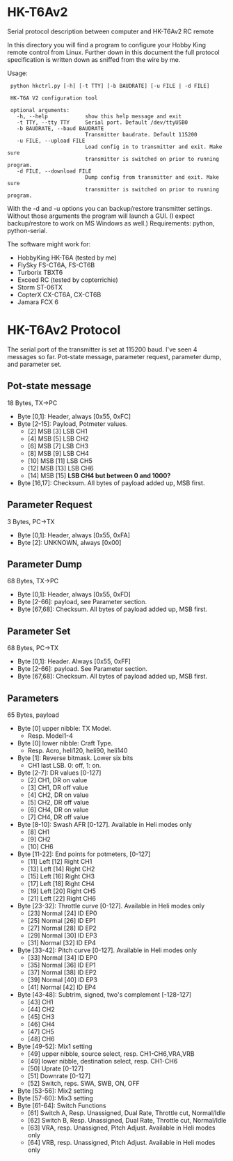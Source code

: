 HK-T6Av2
========
Serial protocol description between computer and HK-T6Av2 RC remote

In this directory you will find a program to configure your Hobby King
remote control from Linux. Further down in this document the full
protocol specification is written down as sniffed from the wire by me.

Usage:
```
 python hkctrl.py [-h] [-t TTY] [-b BAUDRATE] [-u FILE | -d FILE]
 
 HK-T6A V2 configuration tool
 
 optional arguments:
   -h, --help            show this help message and exit
   -t TTY, --tty TTY     Serial port. Default /dev/ttyUSB0
   -b BAUDRATE, --baud BAUDRATE
                         Transmitter baudrate. Default 115200
   -u FILE, --upload FILE
                         Load config in to transmitter and exit. Make sure
                         transmitter is switched on prior to running program.
   -d FILE, --download FILE
                         Dump config from transmitter and exit. Make sure
                         transmitter is switched on prior to running program.
```
With the -d and -u options you can backup/restore transmitter settings.
Without those arguments the program will launch a GUI. (I expect
backup/restore to work on MS Windows as well.) Requirements: python,
python-serial.

The software might work for:
* HobbyKing HK-T6A (tested by me)
* FlySky FS-CT6A, FS-CT6B
* Turborix TBXT6
* Exceed RC (tested by copterrichie)
* Storm ST-06TX
* CopterX CX-CT6A, CX-CT6B
* Jamara FCX 6

# HK-T6Av2 Protocol
The serial port of the transmitter is set at 115200 baud. I've seen 4
messages so far. Pot-state message, parameter request, parameter dump,
and parameter set.

## Pot-state message
18 Bytes, TX->PC
* Byte [0,1]: Header, always [0x55, 0xFC]
* Byte [2-15]: Payload, Potmeter values.
  * [2] MSB [3] LSB CH1
  * [4] MSB [5] LSB CH2
  * [6] MSB [7] LSB CH3
  * [8] MSB [9] LSB CH4
  * [10] MSB [11] LSB CH5
  * [12] MSB [13] LSB CH6
  * [14] MSB [15] __LSB CH4 but between 0 and 1000?__
* Byte [16,17]: Checksum. All bytes of payload added up, MSB first.

## Parameter Request
3 Bytes, PC->TX
* Byte [0,1]: Header, always [0x55, 0xFA]
* Byte [2]: UNKNOWN, always [0x00]

## Parameter Dump
68 Bytes, TX->PC
* Byte [0,1]: Header, always [0x55, 0xFD]
* Byte [2-66]: payload, see Parameter section.
* Byte [67,68]: Checksum. All bytes of payload added up, MSB first.

## Parameter Set
68 Bytes, PC->TX
* Byte [0,1]: Header. Always [0x55, 0xFF]
* Byte [2-66]: payload. See Parameter section.
* Byte [67,68]: Checksum. All bytes of payload added up, MSB first.

## Parameters
65 Bytes, payload
* Byte [0] upper nibble: TX Model.
  * Resp. Model1-4
* Byte [0] lower nibble: Craft Type.
  * Resp. Acro, heli120, heli90, heli140
* Byte [1]: Reverse bitmask. Lower six bits
  * CH1 last LSB. 0: off, 1: on.
* Byte [2-7]: DR values [0-127]
  * [2] CH1, DR on value
  * [3] CH1, DR off value
  * [4] CH2, DR on value
  * [5] CH2, DR off value
  * [6] CH4, DR on value
  * [7] CH4, DR off value
* Byte [8-10]: Swash AFR [0-127]. Available in Heli modes only
  * [8] CH1
  * [9] CH2
  * [10] CH6
* Byte [11-22]: End points for potmeters, [0-127]
  * [11] Left [12] Right CH1
  * [13] Left [14] Right CH2
  * [15] Left [16] Right CH3
  * [17] Left [18] Right CH4
  * [19] Left [20] Right CH5
  * [21] Left [22] Right CH6
* Byte [23-32]: Throttle curve [0-127]. Available in Heli modes only
  * [23] Normal [24] ID EP0
  * [25] Normal [26] ID EP1
  * [27] Normal [28] ID EP2
  * [29] Normal [30] ID EP3
  * [31] Normal [32] ID EP4
* Byte [33-42]: Pitch curve [0-127]. Available in Heli modes only
  * [33] Normal [34] ID EP0
  * [35] Normal [36] ID EP1
  * [37] Normal [38] ID EP2
  * [39] Normal [40] ID EP3
  * [41] Normal [42] ID EP4
* Byte [43-48]: Subtrim, signed, two's complement [-128-127]
  * [43] CH1
  * [44] CH2
  * [45] CH3
  * [46] CH4
  * [47] CH5
  * [48] CH6
* Byte [49-52]: Mix1 setting
  * [49] upper nibble, source select, resp. CH1-CH6,VRA,VRB
  * [49] lower nibble, destination select, resp. CH1-CH6
  * [50] Uprate [0-127]
  * [51] Downrate [0-127]
  * [52] Switch, reps. SWA, SWB, ON, OFF
* Byte [53-56]: Mix2 setting
* Byte [57-60]: Mix3 setting
* Byte [61-64]: Switch Functions
  * [61] Switch A, Resp. Unassigned, Dual Rate, Throttle cut, Normal/Idle
  * [62] Switch B, Resp. Unassigned, Dual Rate, Throttle cut, Normal/Idle
  * [63] VRA, resp. Unassigned, Pitch Adjust. Available in Heli modes only
  * [64] VRB, resp. Unassigned, Pitch Adjust. Available in Heli modes only
